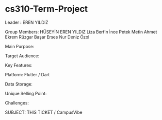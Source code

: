 # cs310-Term-Project
Leader : EREN YILDIZ

Group Members: HÜSEYİN EREN YILDIZ 
               Liza Berfin İnce
               Petek Metin
               Ahmet Ekrem Rüzgar
               Başar Erses 
               Nur Deniz Özol

Main Purpose: 

Target Audience:

Key Features:

Platform: Flutter / Dart

Data Storage: 

Unique Selling Point:

Challenges:







SUBJECT:  THIS TICKET / CampusVibe 


